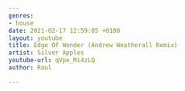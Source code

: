 ```yaml
---
genres:
- house
date: 2021-02-17 12:59:05 +0100
layout: youtube
title: Edge Of Wonder (Andrew Weatherall Remix)
artist: Silver Apples
youtube-url: qVpe_Mi4zLQ
author: Raul

---
```

